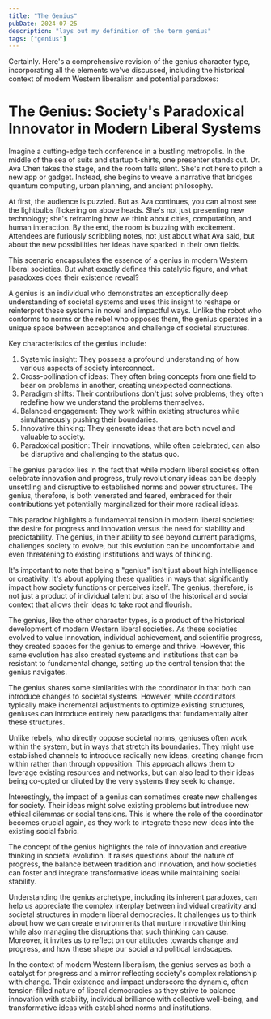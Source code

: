 ```yaml
---
title: "The Genius"
pubDate: 2024-07-25
description: "lays out my definition of the term genius"
tags: ["genius"]
---
```


Certainly. Here's a comprehensive revision of the genius character type, incorporating all the elements we've discussed, including the historical context of modern Western liberalism and potential paradoxes:

# The Genius: Society's Paradoxical Innovator in Modern Liberal Systems

Imagine a cutting-edge tech conference in a bustling metropolis. In the middle of the sea of suits and startup t-shirts, one presenter stands out. Dr. Ava Chen takes the stage, and the room falls silent. She's not here to pitch a new app or gadget. Instead, she begins to weave a narrative that bridges quantum computing, urban planning, and ancient philosophy.

At first, the audience is puzzled. But as Ava continues, you can almost see the lightbulbs flickering on above heads. She's not just presenting new technology; she's reframing how we think about cities, computation, and human interaction. By the end, the room is buzzing with excitement. Attendees are furiously scribbling notes, not just about what Ava said, but about the new possibilities her ideas have sparked in their own fields.

This scenario encapsulates the essence of a genius in modern Western liberal societies. But what exactly defines this catalytic figure, and what paradoxes does their existence reveal?

A genius is an individual who demonstrates an exceptionally deep understanding of societal systems and uses this insight to reshape or reinterpret these systems in novel and impactful ways. Unlike the robot who conforms to norms or the rebel who opposes them, the genius operates in a unique space between acceptance and challenge of societal structures.

Key characteristics of the genius include:

1. Systemic insight: They possess a profound understanding of how various aspects of society interconnect.
2. Cross-pollination of ideas: They often bring concepts from one field to bear on problems in another, creating unexpected connections.
3. Paradigm shifts: Their contributions don't just solve problems; they often redefine how we understand the problems themselves.
4. Balanced engagement: They work within existing structures while simultaneously pushing their boundaries.
5. Innovative thinking: They generate ideas that are both novel and valuable to society.
6. Paradoxical position: Their innovations, while often celebrated, can also be disruptive and challenging to the status quo.

The genius paradox lies in the fact that while modern liberal societies often celebrate innovation and progress, truly revolutionary ideas can be deeply unsettling and disruptive to established norms and power structures. The genius, therefore, is both venerated and feared, embraced for their contributions yet potentially marginalized for their more radical ideas.

This paradox highlights a fundamental tension in modern liberal societies: the desire for progress and innovation versus the need for stability and predictability. The genius, in their ability to see beyond current paradigms, challenges society to evolve, but this evolution can be uncomfortable and even threatening to existing institutions and ways of thinking.

It's important to note that being a "genius" isn't just about high intelligence or creativity. It's about applying these qualities in ways that significantly impact how society functions or perceives itself. The genius, therefore, is not just a product of individual talent but also of the historical and social context that allows their ideas to take root and flourish.

The genius, like the other character types, is a product of the historical development of modern Western liberal societies. As these societies evolved to value innovation, individual achievement, and scientific progress, they created spaces for the genius to emerge and thrive. However, this same evolution has also created systems and institutions that can be resistant to fundamental change, setting up the central tension that the genius navigates.

The genius shares some similarities with the coordinator in that both can introduce changes to societal systems. However, while coordinators typically make incremental adjustments to optimize existing structures, geniuses can introduce entirely new paradigms that fundamentally alter these structures.

Unlike rebels, who directly oppose societal norms, geniuses often work within the system, but in ways that stretch its boundaries. They might use established channels to introduce radically new ideas, creating change from within rather than through opposition. This approach allows them to leverage existing resources and networks, but can also lead to their ideas being co-opted or diluted by the very systems they seek to change.

Interestingly, the impact of a genius can sometimes create new challenges for society. Their ideas might solve existing problems but introduce new ethical dilemmas or social tensions. This is where the role of the coordinator becomes crucial again, as they work to integrate these new ideas into the existing social fabric.

The concept of the genius highlights the role of innovation and creative thinking in societal evolution. It raises questions about the nature of progress, the balance between tradition and innovation, and how societies can foster and integrate transformative ideas while maintaining social stability.

Understanding the genius archetype, including its inherent paradoxes, can help us appreciate the complex interplay between individual creativity and societal structures in modern liberal democracies. It challenges us to think about how we can create environments that nurture innovative thinking while also managing the disruptions that such thinking can cause. Moreover, it invites us to reflect on our attitudes towards change and progress, and how these shape our social and political landscapes.

In the context of modern Western liberalism, the genius serves as both a catalyst for progress and a mirror reflecting society's complex relationship with change. Their existence and impact underscore the dynamic, often tension-filled nature of liberal democracies as they strive to balance innovation with stability, individual brilliance with collective well-being, and transformative ideas with established norms and institutions.